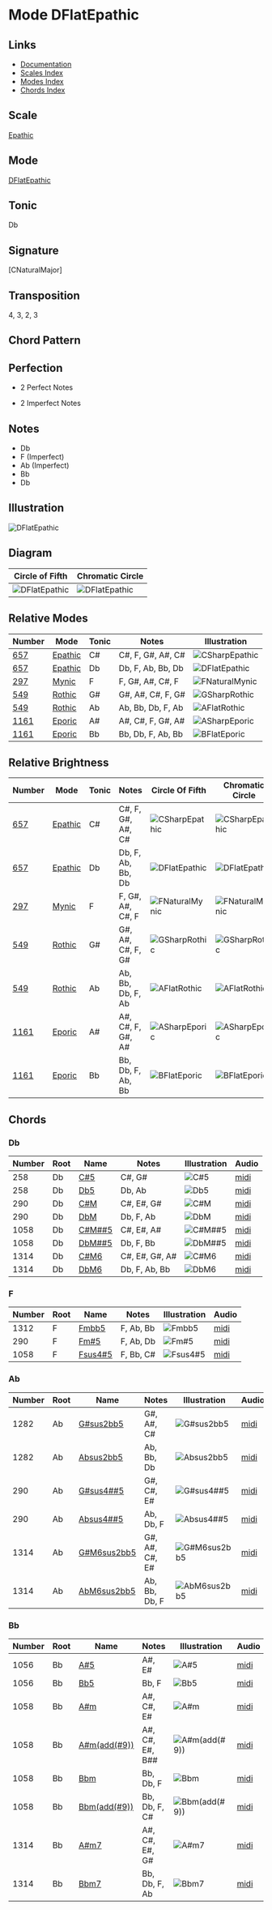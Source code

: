 # Mode DFlatEpathic

## Links

- [Documentation](README.md)
- [Scales Index](Scales.md)
- [Modes Index](Modes.md)
- [Chords Index](Chords.md)

## Scale

[Epathic](ScaleEpathic.md)

## Mode

[DFlatEpathic](ModeDFlatEpathic.md)

## Tonic

Db

## Signature

[CNaturalMajor]

## Transposition

4, 3, 2, 3

## Chord Pattern



## Perfection

 - 2 Perfect Notes

 - 2 Imperfect Notes

## Notes

- Db
- F (Imperfect)
- Ab (Imperfect)
- Bb
- Db

## Illustration

![DFlatEpathic](ModeDFlatEpathic.png)

## Diagram

| Circle of Fifth | Chromatic Circle |
|-----------------|------------------|
| ![DFlatEpathic](CircleOfFifthModeDFlatEpathic.png) | ![DFlatEpathic](ChromaticCircleModeDFlatEpathic.png) |
## Relative Modes

| Number | Mode | Tonic | Notes | Illustration |
|--------|------|-------|-------|--------------|
| [657](https://ianring.com/musictheory/scales/657) | [Epathic](ModeEpathic.md) | C# | C#, F, G#, A#, C# | ![CSharpEpathic](ModeCSharpEpathic.png) |
| [657](https://ianring.com/musictheory/scales/657) | [Epathic](ModeEpathic.md) | Db | Db, F, Ab, Bb, Db | ![DFlatEpathic](ModeDFlatEpathic.png) |
| [297](https://ianring.com/musictheory/scales/297) | [Mynic](ModeMynic.md) | F | F, G#, A#, C#, F | ![FNaturalMynic](ModeFNaturalMynic.png) |
| [549](https://ianring.com/musictheory/scales/549) | [Rothic](ModeRothic.md) | G# | G#, A#, C#, F, G# | ![GSharpRothic](ModeGSharpRothic.png) |
| [549](https://ianring.com/musictheory/scales/549) | [Rothic](ModeRothic.md) | Ab | Ab, Bb, Db, F, Ab | ![AFlatRothic](ModeAFlatRothic.png) |
| [1161](https://ianring.com/musictheory/scales/1161) | [Eporic](ModeEporic.md) | A# | A#, C#, F, G#, A# | ![ASharpEporic](ModeASharpEporic.png) |
| [1161](https://ianring.com/musictheory/scales/1161) | [Eporic](ModeEporic.md) | Bb | Bb, Db, F, Ab, Bb | ![BFlatEporic](ModeBFlatEporic.png) |
## Relative Brightness

| Number | Mode | Tonic | Notes | Circle Of Fifth | Chromatic Circle |
|--------|------|-------|-------|-----------------|------------------|
| [657](https://ianring.com/musictheory/scales/657) | [Epathic](ModeEpathic.md) | C# | C#, F, G#, A#, C# | ![CSharpEpathic](CircleOfFifthModeCSharpEpathic.png) | ![CSharpEpathic](ChromaticCircleModeCSharpEpathic.png) |
| [657](https://ianring.com/musictheory/scales/657) | [Epathic](ModeEpathic.md) | Db | Db, F, Ab, Bb, Db | ![DFlatEpathic](CircleOfFifthModeDFlatEpathic.png) | ![DFlatEpathic](ChromaticCircleModeDFlatEpathic.png) |
| [297](https://ianring.com/musictheory/scales/297) | [Mynic](ModeMynic.md) | F | F, G#, A#, C#, F | ![FNaturalMynic](CircleOfFifthModeFNaturalMynic.png) | ![FNaturalMynic](ChromaticCircleModeFNaturalMynic.png) |
| [549](https://ianring.com/musictheory/scales/549) | [Rothic](ModeRothic.md) | G# | G#, A#, C#, F, G# | ![GSharpRothic](CircleOfFifthModeGSharpRothic.png) | ![GSharpRothic](ChromaticCircleModeGSharpRothic.png) |
| [549](https://ianring.com/musictheory/scales/549) | [Rothic](ModeRothic.md) | Ab | Ab, Bb, Db, F, Ab | ![AFlatRothic](CircleOfFifthModeAFlatRothic.png) | ![AFlatRothic](ChromaticCircleModeAFlatRothic.png) |
| [1161](https://ianring.com/musictheory/scales/1161) | [Eporic](ModeEporic.md) | A# | A#, C#, F, G#, A# | ![ASharpEporic](CircleOfFifthModeASharpEporic.png) | ![ASharpEporic](ChromaticCircleModeASharpEporic.png) |
| [1161](https://ianring.com/musictheory/scales/1161) | [Eporic](ModeEporic.md) | Bb | Bb, Db, F, Ab, Bb | ![BFlatEporic](CircleOfFifthModeBFlatEporic.png) | ![BFlatEporic](ChromaticCircleModeBFlatEporic.png) |

## Chords

### Db

| Number | Root | Name | Notes | Illustration | Audio |
|--------|------|------|-------|--------------|-------|
| 258 | Db | [C#5](ChordCSharpPowerChord.md) | C#, G# | ![C#5](ChordCSharpPowerChordRootPosition.png) | [midi](ChordCSharpPowerChordRootPosition.mid) |
| 258 | Db | [Db5](ChordDFlatPowerChord.md) | Db, Ab | ![Db5](ChordDFlatPowerChordRootPosition.png) | [midi](ChordDFlatPowerChordRootPosition.mid) |
| 290 | Db | [C#M](ChordCSharpMajor.md) | C#, E#, G# | ![C#M](ChordCSharpMajorRootPosition.png) | [midi](ChordCSharpMajorRootPosition.mid) |
| 290 | Db | [DbM](ChordDFlatMajor.md) | Db, F, Ab | ![DbM](ChordDFlatMajorRootPosition.png) | [midi](ChordDFlatMajorRootPosition.mid) |
| 1058 | Db | [C#M##5](ChordCSharpMajorDoubleSharpFifth.md) | C#, E#, A# | ![C#M##5](ChordCSharpMajorDoubleSharpFifthRootPosition.png) | [midi](ChordCSharpMajorDoubleSharpFifthRootPosition.mid) |
| 1058 | Db | [DbM##5](ChordDFlatMajorDoubleSharpFifth.md) | Db, F, Bb | ![DbM##5](ChordDFlatMajorDoubleSharpFifthRootPosition.png) | [midi](ChordDFlatMajorDoubleSharpFifthRootPosition.mid) |
| 1314 | Db | [C#M6](ChordCSharpMajorSixth.md) | C#, E#, G#, A# | ![C#M6](ChordCSharpMajorSixthRootPosition.png) | [midi](ChordCSharpMajorSixthRootPosition.mid) |
| 1314 | Db | [DbM6](ChordDFlatMajorSixth.md) | Db, F, Ab, Bb | ![DbM6](ChordDFlatMajorSixthRootPosition.png) | [midi](ChordDFlatMajorSixthRootPosition.mid) |

### F

| Number | Root | Name | Notes | Illustration | Audio |
|--------|------|------|-------|--------------|-------|
| 1312 | F | [Fmbb5](ChordFNaturalMinorDoubleFlatFifth.md) | F, Ab, Bb | ![Fmbb5](ChordFNaturalMinorDoubleFlatFifthRootPosition.png) | [midi](ChordFNaturalMinorDoubleFlatFifthRootPosition.mid) |
| 290 | F | [Fm#5](ChordFNaturalMinorSharpFifth.md) | F, Ab, Db | ![Fm#5](ChordFNaturalMinorSharpFifthRootPosition.png) | [midi](ChordFNaturalMinorSharpFifthRootPosition.mid) |
| 1058 | F | [Fsus4#5](ChordFNaturalSuspendedFourthSharpFifth.md) | F, Bb, C# | ![Fsus4#5](ChordFNaturalSuspendedFourthSharpFifthRootPosition.png) | [midi](ChordFNaturalSuspendedFourthSharpFifthRootPosition.mid) |

### Ab

| Number | Root | Name | Notes | Illustration | Audio |
|--------|------|------|-------|--------------|-------|
| 1282 | Ab | [G#sus2bb5](ChordGSharpSuspendedSecondDoubleFlatFifth.md) | G#, A#, C# | ![G#sus2bb5](ChordGSharpSuspendedSecondDoubleFlatFifthRootPosition.png) | [midi](ChordGSharpSuspendedSecondDoubleFlatFifthRootPosition.mid) |
| 1282 | Ab | [Absus2bb5](ChordAFlatSuspendedSecondDoubleFlatFifth.md) | Ab, Bb, Db | ![Absus2bb5](ChordAFlatSuspendedSecondDoubleFlatFifthRootPosition.png) | [midi](ChordAFlatSuspendedSecondDoubleFlatFifthRootPosition.mid) |
| 290 | Ab | [G#sus4##5](ChordGSharpSuspendedFourthDoubleSharpFifth.md) | G#, C#, E# | ![G#sus4##5](ChordGSharpSuspendedFourthDoubleSharpFifthRootPosition.png) | [midi](ChordGSharpSuspendedFourthDoubleSharpFifthRootPosition.mid) |
| 290 | Ab | [Absus4##5](ChordAFlatSuspendedFourthDoubleSharpFifth.md) | Ab, Db, F | ![Absus4##5](ChordAFlatSuspendedFourthDoubleSharpFifthRootPosition.png) | [midi](ChordAFlatSuspendedFourthDoubleSharpFifthRootPosition.mid) |
| 1314 | Ab | [G#M6sus2bb5](ChordGSharpMajorSixthSuspendedSecondDoubleFlatFifth.md) | G#, A#, C#, E# | ![G#M6sus2bb5](ChordGSharpMajorSixthSuspendedSecondDoubleFlatFifthRootPosition.png) | [midi](ChordGSharpMajorSixthSuspendedSecondDoubleFlatFifthRootPosition.mid) |
| 1314 | Ab | [AbM6sus2bb5](ChordAFlatMajorSixthSuspendedSecondDoubleFlatFifth.md) | Ab, Bb, Db, F | ![AbM6sus2bb5](ChordAFlatMajorSixthSuspendedSecondDoubleFlatFifthRootPosition.png) | [midi](ChordAFlatMajorSixthSuspendedSecondDoubleFlatFifthRootPosition.mid) |

### Bb

| Number | Root | Name | Notes | Illustration | Audio |
|--------|------|------|-------|--------------|-------|
| 1056 | Bb | [A#5](ChordASharpPowerChord.md) | A#, E# | ![A#5](ChordASharpPowerChordRootPosition.png) | [midi](ChordASharpPowerChordRootPosition.mid) |
| 1056 | Bb | [Bb5](ChordBFlatPowerChord.md) | Bb, F | ![Bb5](ChordBFlatPowerChordRootPosition.png) | [midi](ChordBFlatPowerChordRootPosition.mid) |
| 1058 | Bb | [A#m](ChordASharpMinor.md) | A#, C#, E# | ![A#m](ChordASharpMinorRootPosition.png) | [midi](ChordASharpMinorRootPosition.mid) |
| 1058 | Bb | [A#m(add(#9))](ChordASharpMinorAddSharpNinth.md) | A#, C#, E#, B## | ![A#m(add(#9))](ChordASharpMinorAddSharpNinthRootPosition.png) | [midi](ChordASharpMinorAddSharpNinthRootPosition.mid) |
| 1058 | Bb | [Bbm](ChordBFlatMinor.md) | Bb, Db, F | ![Bbm](ChordBFlatMinorRootPosition.png) | [midi](ChordBFlatMinorRootPosition.mid) |
| 1058 | Bb | [Bbm(add(#9))](ChordBFlatMinorAddSharpNinth.md) | Bb, Db, F, C# | ![Bbm(add(#9))](ChordBFlatMinorAddSharpNinthRootPosition.png) | [midi](ChordBFlatMinorAddSharpNinthRootPosition.mid) |
| 1314 | Bb | [A#m7](ChordASharpMinorSeventh.md) | A#, C#, E#, G# | ![A#m7](ChordASharpMinorSeventhRootPosition.png) | [midi](ChordASharpMinorSeventhRootPosition.mid) |
| 1314 | Bb | [Bbm7](ChordBFlatMinorSeventh.md) | Bb, Db, F, Ab | ![Bbm7](ChordBFlatMinorSeventhRootPosition.png) | [midi](ChordBFlatMinorSeventhRootPosition.mid) |

